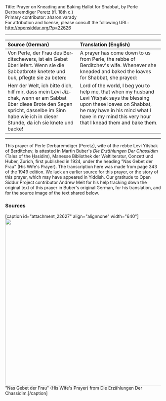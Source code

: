 <html>
<head></head>
<body>
Title: Prayer on Kneading and Baking Ḥallot for Shabbat, by Perle Derbaremdiger Peretz (fl. 18th c.)<br />
Primary contributor: aharon.varady<br />
For attribution and license, please consult the following URL: <a href="http://opensiddur.org/?p=22626">http://opensiddur.org/?p=22626</a>
<p />
<hr />

<table style="margin-left: auto;margin-right: auto;" class="draggable">
<thead><tr><th id="x" style="text-align: left;">Source (German)</th><th style="text-align: left;">Translation (English)</th></tr></thead>
<tbody>
<tr><td style="vertical-align:top;" width="46%">
<div class="german" lang="de">
Von Perle, der Frau des Berditschewers, ist ein Gebet überliefert.
Wenn sie die Sabbatbrote knetete und buk, pflegte sie zu beten: 
</span></div></td>
 
<td style="vertical-align:top;" width="53%">
<div class="english" lang="en">
A prayer has come down to us from Perle, the rebbe of Berditchev's wife. 
Whenever she kneaded and baked the loaves for Shabbat, she prayed: 
</div></td></tr>


<tr><td style="vertical-align:top;" width="46%">
<div class="german" lang="de">
Herr der Welt, 
ich bitte dich, hilf mir, 
dass mein Levi Jizchak, 
wenn er am Sabbat über diese Brote den Segen spricht, 
dasselbe im Sinn habe 
wie ich 
in dieser Stunde, da ich sie knete und backe!
</span></div></td>
 
<td style="vertical-align:top;" width="53%">
<div class="english" lang="en">
Lord of the world, 
I beg you to help me, 
that when my husband Levi Yitsḥak 
says the blessing upon these loaves on Shabbat, 
he may have in his mind 
what I have in my mind 
this very hour that I knead them and bake them.
</div></td></tr>
</tbody></table>

<hr />
This prayer of Perle Derbaremdiger (Peretz), wife of the rebbe Levi Yitsḥak of Berditchev, is attested in Martin Buber's <em>Die Erzählungen Der Chassidim</em> (Tales of the Ḥasidim), Manesse Bibliothek der Weltliteratur, Conzett und Huber, Zurich, first published in 1924, under the heading "Nas Gebet der Frau" (His Wife's Prayer). The transcription here was made from page 343 of the 1949 edition. We lack an earlier source for this prayer, or the story of this prayer, which may have appeared in Yiddish. Our gratitude to Open Siddur Project contributor Andrew Meit for his help tracking down the original text of this prayer in Buber's original German, for his translation, and for the source image of the text shared below.

<h3>Sources</h3>

[caption id="attachment_22627" align="alignnone" width="640"]<a href="https://opensiddur.org/wp-content/uploads/2018/11/IMG-1387.jpg"><img src="https://opensiddur.org/wp-content/uploads/2018/11/IMG-1387-1024x862.jpg" alt="" width="640" height="539" class="size-large wp-image-22627" /></a> "Nas Gebet der Frau" (His Wife's Prayer) from Die Erzählungen Der Chassidim.[/caption]
</body>
</html>